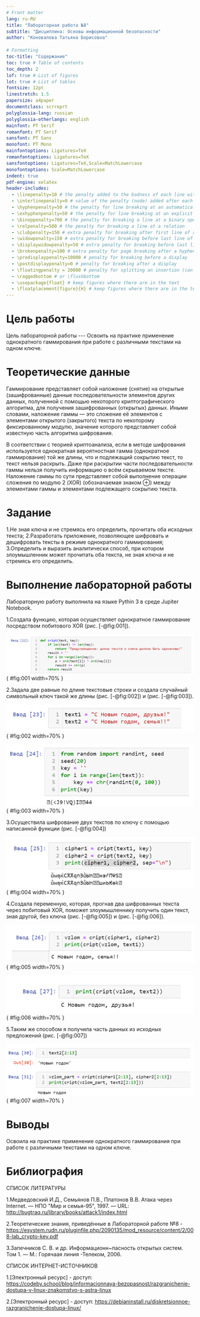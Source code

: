 ```yaml
---
# Front matter
lang: ru-RU
title: "Лабораторная работа №8"
subtitle: "Дисциплина: Основы информационной безопасности"
author: "Коновалова Татьяна Борисовна"

# Formatting
toc-title: "Содержание"
toc: true # Table of contents
toc_depth: 2
lof: true # List of figures
lot: true # List of tables
fontsize: 12pt
linestretch: 1.5
papersize: a4paper
documentclass: scrreprt
polyglossia-lang: russian
polyglossia-otherlangs: english
mainfont: PT Serif
romanfont: PT Serif
sansfont: PT Sans
monofont: PT Mono
mainfontoptions: Ligatures=TeX
romanfontoptions: Ligatures=TeX
sansfontoptions: Ligatures=TeX,Scale=MatchLowercase
monofontoptions: Scale=MatchLowercase
indent: true
pdf-engine: xelatex
header-includes:
  - \linepenalty=10 # the penalty added to the badness of each line within a paragraph (no associated penalty node) Increasing the value makes tex try to have fewer lines in the paragraph.
  - \interlinepenalty=0 # value of the penalty (node) added after each line of a paragraph.
  - \hyphenpenalty=50 # the penalty for line breaking at an automatically inserted hyphen
  - \exhyphenpenalty=50 # the penalty for line breaking at an explicit hyphen
  - \binoppenalty=700 # the penalty for breaking a line at a binary operator
  - \relpenalty=500 # the penalty for breaking a line at a relation
  - \clubpenalty=150 # extra penalty for breaking after first line of a paragraph
  - \widowpenalty=150 # extra penalty for breaking before last line of a paragraph
  - \displaywidowpenalty=50 # extra penalty for breaking before last line before a display math
  - \brokenpenalty=100 # extra penalty for page breaking after a hyphenated line
  - \predisplaypenalty=10000 # penalty for breaking before a display
  - \postdisplaypenalty=0 # penalty for breaking after a display
  - \floatingpenalty = 20000 # penalty for splitting an insertion (can only be split footnote in standard LaTeX)
  - \raggedbottom # or \flushbottom
  - \usepackage{float} # keep figures where there are in the text
  - \floatplacement{figure}{H} # keep figures where there are in the text
---
```


# Цель работы

Цель лабораторной работы --- Освоить на практике применение однократного гаммирования при работе с различными текстами на одном ключе.

# Теоретические данные

Гаммирование представляет собой наложение (снятие) на открытые (зашифрованные) данные последовательности элементов других данных, полученной с помощью некоторого криптографического алгоритма, для получения зашифрованных (открытых) данных. Иными словами, наложение
гаммы — это сложение её элементов с элементами открытого (закрытого)
текста по некоторому фиксированному модулю, значение которого представляет собой известную часть алгоритма шифрования.

В соответствии с теорией криптоанализа, если в методе шифрования используется однократная вероятностная гамма (однократное гаммирование)
той же длины, что и подлежащий сокрытию текст, то текст нельзя раскрыть.
Даже при раскрытии части последовательности гаммы нельзя получить информацию о всём скрываемом тексте.
Наложение гаммы по сути представляет собой выполнение операции
сложения по модулю 2 (XOR) (обозначаемая знаком ⊕) между элементами
гаммы и элементами подлежащего сокрытию текста.

# Задание

1.Не зная ключа и не стремясь его определить, прочитать оба исходных текста;
2.Разработать приложение, позволяющее шифровать и дешифровать тексты в режиме однократного гаммирования;
3.Определить и выразить аналитически способ, при котором злоумышленник может прочитать оба текста, не зная ключа и не стремясь его определить.

# Выполнение лабораторной работы

Лабораторную работу выполнила на языке Pythin 3 в среде Jupiter Notebook.

1.Cоздала функцию, которая осуществляет однократное гаммирование посредством побитового XOR (рис. [-@fig:001]).

![Функция шифрования](image/1.png){ #fig:001 width=70% }

2.Задала две равные по длине текстовые строки и создала случайный символьный ключ такой же длины (рис. [-@fig:002]) и (рис. [-@fig:003]).

![Исходные данные](image/2.png){ #fig:002 width=70% }

![Случайный символьный ключ](image/3.png){ #fig:003 width=70% }

3.Осуществила шифрование двух текстов по ключу с помощью написанной функции (рис. [-@fig:004])

![Шифрование данных](image/4.png){ #fig:004 width=70% }

4.Создала переменную, которая, прогнав два шифрованных текста через побитовый XOR, поможет злоумышленнику получить один текст, зная другой, без ключа (рис. [-@fig:005]) и (рис. [-@fig:006]).

![Получение данных без ключа](image/5.png){ #fig:005 width=70% }

![Получение данных без ключа](image/6.png){ #fig:006 width=70% }

5.Таким же способом я получила часть данных из исходных предложений (рис. [-@fig:007])

![Получение части данных](image/7.png){ #fig:007 width=70% }

# Выводы

Освоила на практике применение однократного гаммирования при работе с различными текстами на одном ключе.

# Библиография

СПИСОК ЛИТЕРАТУРЫ

1.Медведовский И.Д., Семьянов П.В., Платонов В.В. Атака через Internet. — НПО "Мир и семья-95",  1997. — URL: http://bugtraq.ru/library/books/attack1/index.html

2.Теоретические знания, приведённые в Лабораторной работе №8 - https://esystem.rudn.ru/pluginfile.php/2090135/mod_resource/content/2/008-lab_crypto-key.pdf

3.Запечников С. В. и др. Информационн~пасность открытых систем. Том 1. — М.: Горячаая линия -Телеком, 2006.

СПИСОК ИНТЕРНЕТ-ИСТОЧНИКОВ

1.[Электронный ресурс] - доступ: https://codeby.school/blog/informacionnaya-bezopasnost/razgranichenie-dostupa-v-linux-znakomstvo-s-astra-linux

2.[Электронный ресурс] - доступ: https://debianinstall.ru/diskretsionnoe-razgranichenie-dostupa-linux/
